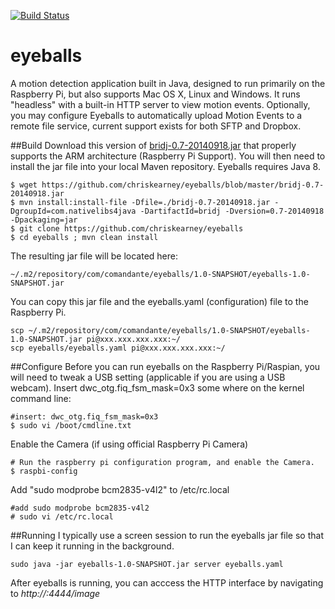 [![Build Status](https://travis-ci.org/chriskearney/eyeballs.svg?branch=master)](https://travis-ci.org/chriskearney/eyeballs)
# eyeballs

A motion detection application built in Java, designed to run primarily on the Raspberry Pi, but also supports Mac OS X, Linux and Windows.  It runs "headless" with a built-in HTTP server to view motion events.  Optionally, you may configure Eyeballs to automatically upload Motion Events to a remote file service, current support exists for both SFTP and Dropbox.

##Build
Download this version of [bridj-0.7-20140918.jar](https://github.com/chriskearney/eyeballs/blob/master/bridj-0.7-20140918.jar) that properly supports the ARM architecture (Raspberry Pi Support).  You will then need to install the jar file into your local Maven repository.  Eyeballs requires Java 8.

```
$ wget https://github.com/chriskearney/eyeballs/blob/master/bridj-0.7-20140918.jar
$ mvn install:install-file -Dfile=./bridj-0.7-20140918.jar -DgroupId=com.nativelibs4java -DartifactId=bridj -Dversion=0.7-20140918 -Dpackaging=jar
$ git clone https://github.com/chriskearney/eyeballs
$ cd eyeballs ; mvn clean install
```
The resulting jar file will be located here:
```
~/.m2/repository/com/comandante/eyeballs/1.0-SNAPSHOT/eyeballs-1.0-SNAPSHOT.jar
```
You can copy this jar file and the eyeballs.yaml (configuration) file to the Raspberry Pi.
```
scp ~/.m2/repository/com/comandante/eyeballs/1.0-SNAPSHOT/eyeballs-1.0-SNAPSHOT.jar pi@xxx.xxx.xxx.xxx:~/
scp eyeballs/eyeballs.yaml pi@xxx.xxx.xxx.xxx:~/
```
##Configure
Before you can run eyeballs on the Raspberry Pi/Raspian, you will need to tweak a USB setting (applicable if you are using a USB webcam).  Insert dwc_otg.fiq_fsm_mask=0x3 some where on the kernel command line:
```
#insert: dwc_otg.fiq_fsm_mask=0x3
$ sudo vi /boot/cmdline.txt
```
Enable the Camera (if using official Raspberry Pi Camera)
```
# Run the raspberry pi configuration program, and enable the Camera.
$ raspbi-config
```
Add "sudo modprobe bcm2835-v4l2" to /etc/rc.local
```
#add sudo modprobe bcm2835-v4l2
# sudo vi /etc/rc.local 
```

##Running
I typically use a screen session to run the eyeballs jar file so that I can keep it running in the background.
```
sudo java -jar eyeballs-1.0-SNAPSHOT.jar server eyeballs.yaml
```
After eyeballs is running, you can acccess the HTTP interface by navigating to *http://<raspberry-pi-ip>:4444/image*
